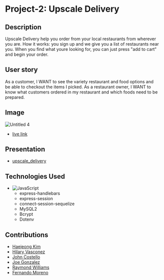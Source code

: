 # Project-2: Upscale Delivery

## Description
Upscale Delivery help you order from your local restaurants from wherever you are.
How it works: you sign up and we give you a list of restaurants near you.
When you find what youre looking for, you can just press "add to cart" and begin your order.

## User story
As a customer, I WANT to see the variety restaurant and food options and be able to checkout the items I picked. 
As a restaurant owner, I WANT to know what customers ordered in my restaurant and which foods need to be prepared. 

## Image
![Untitled 4](https://user-images.githubusercontent.com/95258502/163734585-3c844afa-a385-49cb-b352-4f13225407e1.png)
* [live link](https://git.heroku.com/upscale-delivery.git)

## Presentation
* [upscale_delivery](https://docs.google.com/presentation/d/1siIjXDHD9MkesPmx23gXTPmRdKCLKRJdBRwK2425b9k/slide=id.p#slide=id.p)


## Technologies Used
* ![JavaScript](https://img.shields.io/badge/javascript-%23323330.svg?style=for-the-badge&logo=javascript&logoColor=%23F7DF1E)
   - express-handlebars
   - express-session
   - connect-session-sequelize
   - MySQL2
   - Bcrypt
   - Dotenv
 
## Contributions
* [Haejeong Kim ](https://github.com/oliviakim96)
* [Hilary Vasconez ](https://github.com/hvasconez24)
* [John Costello ](https://github.com/jciii91)
* [Joe Gonzalez ](https://github.com/JoeAGC)
* [Raymond Williams ](https://github.com/RayWillie)
* [Fernando Moreno ](https://github.com/FernandoMoreno1)
